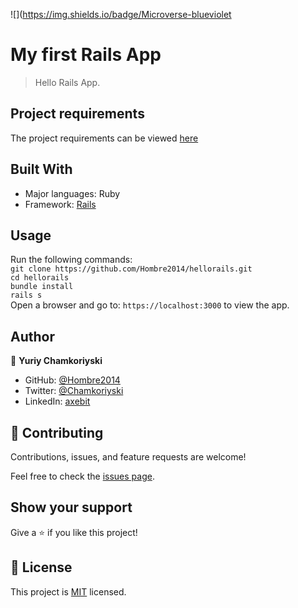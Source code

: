 ![](https://img.shields.io/badge/Microverse-blueviolet
# My first Rails App

> Hello Rails App.

## Project requirements

The project requirements can be viewed [here](https://github.com/microverseinc/curriculum-rails/blob/main/blog-app/exercises/hello_world_project.md)

## Built With

- Major languages: Ruby
- Framework: [Rails](https://rubyonrails.org/)

## Usage

Run the following commands:</br>
`git clone https://github.com/Hombre2014/hellorails.git`</br>
`cd hellorails`</br>
`bundle install`</br>
`rails s`</br>
Open a browser and go to: `https://localhost:3000` to view the app.

## Author

👤 **Yuriy Chamkoriyski**

- GitHub: [@Hombre2014](https://github.com/Hombre2014)
- Twitter: [@Chamkoriyski](https://twitter.com/Chamkoriyski)
- LinkedIn: [axebit](https://linkedin.com/in/axebit)

## 🤝 Contributing

Contributions, issues, and feature requests are welcome!

Feel free to check the [issues page](https://github.com/Hombre2014/hellorails/issues).

## Show your support

Give a ⭐️ if you like this project!

## 📝 License

This project is [MIT](./license.md) licensed.
